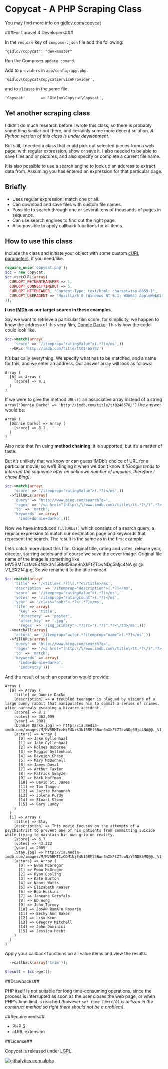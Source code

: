 Copycat - A PHP Scraping Class
=====================

You may find more info on [gidlov.com/copycat][1]

###For Laravel 4 Developers###

In the `require` key of `composer.json` file add the following:

```
"gidlov/copycat": "dev-master"
```

Run the Composer `update comand`.

Add to `providers` in `app/config/app.php`.

```
'Gidlov\Copycat\CopycatServiceProvider',
```

and to `aliases` in the same file.

```
'Copycat' 		=> 'Gidlov\Copycat\Copycat',
```

## Yet another scraping class ##
I didn’t do much research before I wrote this class, so there is probably something similar out there, and certainly some more decent solution. _A Python version of this class is under development_.

But still, I needed a class that could pick out selected pieces from a web page, with regular expression, show or save it. I also needed to be able to save files and or pictures, and also specify or complete a current file name.

It is also possible to use a search engine to look up an address to extract data from. Assuming you has entered an expression for that particular page.


## Briefly ##

 - Uses regular expression, match one or all.
 - Can download and save files with custom file names.
 - Possible to search through one or several tens of thousands of pages in sequence.
 - Can use search engines to find out the right page.
 - Also possible to apply callback functions for all items.

## How to use this class ##

Include the class and initiate your object with some custom [cURL parameters][2], if you need/like.
```php
require_once('copycat.php');
$cc = new Copycat;
$cc->setCURL(array(
  CURLOPT_RETURNTRANSFER => 1,
  CURLOPT_CONNECTTIMEOUT => 5,
  CURLOPT_HTTPHEADER, "Content-Type: text/html; charset=iso-8859-1",
  CURLOPT_USERAGENT => 'Mozilla/5.0 (Windows NT 6.1; WOW64) AppleWebKit/537.17 (KHTML, like Gecko) Chrome/24.0.1312.57 Safari/537.17',
));
```

**I use [IMDb][3] as our target source in these examples.**

Say we want to retrieve a particular film score, for simplicity, we happen to know the address of this very film, [Donnie Darko][4]. This is how the code could look like.

```php
$cc->match(array(
    'score' => '/itemprop="ratingValue">(.*?)</ms',))
  ->URLs('http://imdb.com/title/tt0246578/')
```

It’s basically everything. We specify what has to be matched, and a name for this, and we enter an address. Our answer array will look as follows:

```
Array (
  [0] => Array (
    [score] => 8.1
  )
)
```

If we were to give the method `URLs()` an associative array instead of a string `array('Donnie Darko' => 'http://imdb.com/title/tt0246578/')` the answer would be:

```
Array (
  [Donnie Darko] => Array (
    [score] => 8.1
  )
)
```

Also note that I’m using **method chaining**, it is supported, but it’s a matter of taste.

But it’s unlikely that we know or can guess IMDb’s choice of URL for a particular movie, so we’ll Binging it when we don’t know it *(Google tends to interrupt the sequence after an unknown number of inquiries, therefore I chose Bing)*.

```php
$cc->match(array(
    'score' => '/itemprop="ratingValue">(.*?)</ms',))
  ->fillURLs(array(
    'query' => 'http://www.bing.com/search?q=',
    'regex' => '/<a href="(http:\/\/www.imdb.com\/title\/tt.*?\/)".*?>.*?<\/a>/ms',
    'to' => 'match',
    'keywords' => array(
      'imdb+donnie+darko',)))
```

Now we have introduced `fillURLs()` which consists of a search query, a regular expression to match our destination page and keywords that represent the search. The result is the same as in the first example.

Let’s catch more about this film. Original title, rating and votes, release year, director, starring actors and of course we save the cover image. Original file name of the image is something like MV5BMTczMzE4Nzk3N15BMl5BanBnXkFtZTcwNDg5Mjc4NA @ @. _V1_SX214_.jpg, So we rename it to the title instead.

```php
$cc->match(array(
    'title' => '/<title>(.*?)\(.*?<\/title>/ms',
    'description' => '/itemprop="description">(.*?)</ms',
    'score' => '/itemprop="ratingValue">(.*?)</ms',
    'votes' => '/itemprop="ratingCount">(.*?)</ms',
    'year' => '/class="nobr">.*?>(.*?)</ms',
    'file' => array(
      'key' => 'title',
      'directory' => 'poster',
      'after_key' => '.jpg',
      'regex' => '/img_primary">.*?src="(.*?)".*?<\/td>/ms',)))
  ->matchAll(array(
    'actors' => '/itemprop="actor.*?itemprop="name">(.*?)</ms',))
  ->fillURLs(array(
    'query' => 'http://www.bing.com/search?q=',
    'regex' => '/<a href="(http:\/\/www.imdb.com\/title\/tt.*?\/)".*?>.*?<\/a>/ms',
    'to' => 'match',
    'keywords' => array(
      'imdb+donnie+darko',
      'imdb+stay')))
```

And the result of such an operation would provide:

```
Array (
  [0] => Array (
    [title] => Donnie Darko
    [description] => A troubled teenager is plagued by visions of a large bunny rabbit that manipulates him to commit a series of crimes, after narrowly escaping a bizarre accident.
    [score] => 8.1
    [votes] => 363,099
    [year] => 2001
    [Donnie Darko.jpg] => http://ia.media-imdb.com/images/M/MV5BMTczMzE4Nzk3N15BMl5BanBnXkFtZTcwNDg5Mjc4NA@@._V1_SX214_.jpg
    [actors] => Array (
      [0] => Jake Gyllenhaal
      [1] => Jake Gyllenhaal
      [2] => Holmes Osborne
      [3] => Maggie Gyllenhaal
      [4] => Daveigh Chase
      [5] => Mary McDonnell
      [6] => James Duval
      [7] => Arthur Taxier
      [8] => Patrick Swayze
      [9] => Mark Hoffman
      [10] => David St. James
      [11] => Tom Tangen
      [12] => Jazzie Mahannah
      [13] => Jolene Purdy
      [14] => Stuart Stone
      [15] => Gary Lundy
    )
  )
  [1] => Array (
    [title] => Stay
    [description] => This movie focuses on the attempts of a psychiatrist to prevent one of his patients from committing suicide while trying to maintain his own grip on reality.
    [score] => 6.7
    [votes] => 43,222
    [year] => 2005
    [Stay.jpg] => http://ia.media-imdb.com/images/M/MV5BMTIzODM1NjE4N15BMl5BanBnXkFtZTcwNzY4NDE5MQ@@._V1_SY317_CR6,0,214,317_.jpg
    [actors] => Array (
      [0] => Ewan McGregor
      [1] => Ewan McGregor
      [2] => Ryan Gosling
      [3] => Kate Burton
      [4] => Naomi Watts
      [5] => Elizabeth Reaser
      [6] => Bob Hoskins
      [7] => Janeane Garofalo
      [8] => BD Wong
      [9] => John Tormey
      [10] => JosÃ© RamÃ³n Rosario
      [11] => Becky Ann Baker
      [12] => Lisa Kron
      [13] => Gregory Mitchell
      [14] => John Dominici
      [15] => Jessica Hecht
    )
  )
)
```

Apply your callback functions on all value items and view the results.

```php
  ->callback(array('trim'));
 
$result = $cc->get();
```

##Drawbacks##

PHP itself is not suitable for long time-consuming operations, since the process is interrupted as soon as the user closes the web page, or when PHP's time limit is reached *(however `set_time_limit(0)` is utilized in the construct method so right there should not be a problem)*.

##Requirements##

 - PHP 5
 - cURL extension

##License##

Copycat is released under [LGPL][5].

[![githalytics.com alpha](https://cruel-carlota.pagodabox.com/bc4145a8dea081add9743f8ac44a2d51 "githalytics.com")](http://githalytics.com/gidlov/copycat)

  [1]: http://gidlov.com/copycat
  [2]: http://php.net/manual/en/function.curl-setopt.php
  [3]: http://imdb.com/
  [4]: http://www.imdb.com/title/tt0246578/
  [5]: http://www.gnu.org/licenses/lgpl-3.0-standalone.html
